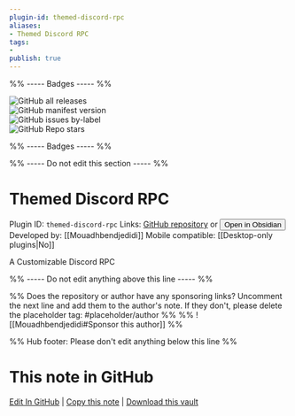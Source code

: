 ```yaml
---
plugin-id: themed-discord-rpc
aliases:
- Themed Discord RPC
tags: 
- 
publish: true
---
```


%% ----- Badges ----- %%

![GitHub all releases](https://img.shields.io/github/downloads/Mouadhbendjedidi/themed-obsidian-discord-rpc/total?color=573E7A&logo=github&style=for-the-badge)   
![GitHub manifest version](https://img.shields.io/github/manifest-json/v/Mouadhbendjedidi/themed-obsidian-discord-rpc?color=573E7A&logo=github&style=for-the-badge)   
![GitHub issues by-label](https://img.shields.io/github/issues/Mouadhbendjedidi/themed-obsidian-discord-rpc/help%20wanted?color=573E7A&logo=github&style=for-the-badge)   
![GitHub Repo stars](https://img.shields.io/github/stars/Mouadhbendjedidi/themed-obsidian-discord-rpc?color=573E7A&logo=github&style=for-the-badge)

%% ----- Badges ----- %%

%% ----- Do not edit this section ----- %%

# Themed Discord RPC

Plugin ID: `themed-discord-rpc`
Links: [GitHub repository](https://github.com/Mouadhbendjedidi/themed-obsidian-discord-rpc) or [<button id=HH>Open in Obsidian</button>](obsidian://show-plugin?id=themed-discord-rpc)
Developed by: [[Mouadhbendjedidi]]
Mobile compatible: [[Desktop-only plugins|No]]

A Customizable Discord RPC

%% ----- Do not edit anything above this line ----- %% 

%% Does the repository or author have any sponsoring links? Uncomment the next line and add them to the author's note. If they don't, please delete the placeholder tag: #placeholder/author %%
%% ![[Mouadhbendjedidi#Sponsor this author]] %%

%% Hub footer: Please don't edit anything below this line %%

# This note in GitHub

<span class="git-footer">[Edit In GitHub](https://github.dev/obsidian-community/obsidian-hub/blob/main/02%20-%20Community%20Expansions/02.05%20All%20Community%20Expansions/Plugins/themed-discord-rpc.md "git-hub-edit-note") | [Copy this note](https://raw.githubusercontent.com/obsidian-community/obsidian-hub/main/02%20-%20Community%20Expansions/02.05%20All%20Community%20Expansions/Plugins/themed-discord-rpc.md "git-hub-copy-note") | [Download this vault](https://github.com/obsidian-community/obsidian-hub/archive/refs/heads/main.zip "git-hub-download-vault") </span>
